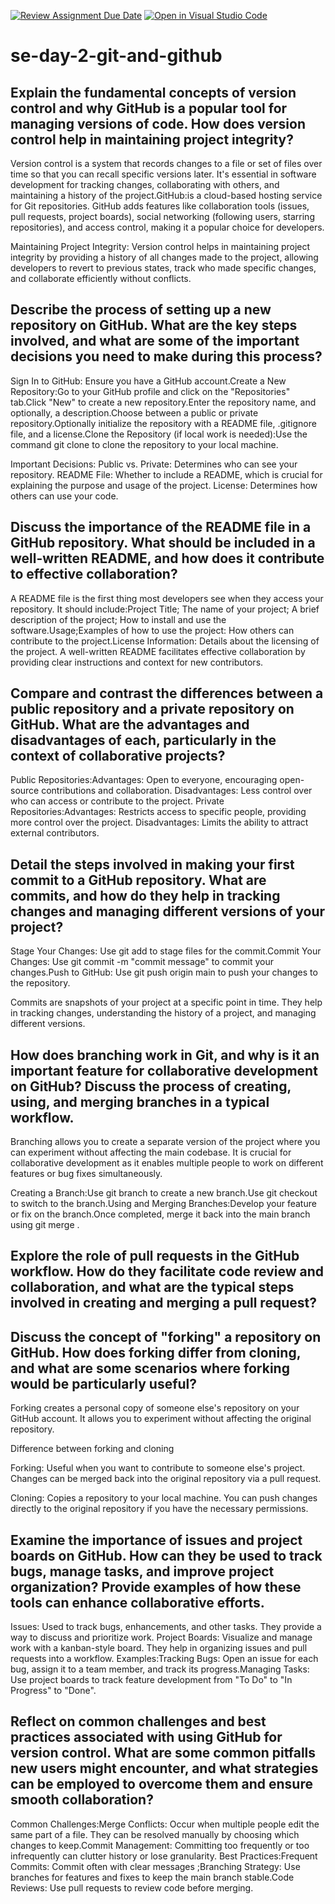 [![Review Assignment Due Date](https://classroom.github.com/assets/deadline-readme-button-22041afd0340ce965d47ae6ef1cefeee28c7c493a6346c4f15d667ab976d596c.svg)](https://classroom.github.com/a/8wgCKhpZ)
[![Open in Visual Studio Code](https://classroom.github.com/assets/open-in-vscode-2e0aaae1b6195c2367325f4f02e2d04e9abb55f0b24a779b69b11b9e10269abc.svg)](https://classroom.github.com/online_ide?assignment_repo_id=15650847&assignment_repo_type=AssignmentRepo)
# se-day-2-git-and-github
## Explain the fundamental concepts of version control and why GitHub is a popular tool for managing versions of code. How does version control help in maintaining project integrity?

Version control is a system that records changes to a file or set of files over time so that you can recall specific versions later. It's essential in software development for tracking changes, collaborating with others, and maintaining a history of the project.GitHub:is a cloud-based hosting service for Git repositories. GitHub adds features like collaboration tools (issues, pull requests, project boards), social networking (following users, starring repositories), and access control, making it a popular choice for developers.

Maintaining Project Integrity: Version control helps in maintaining project integrity by providing a history of all changes made to the project, allowing developers to revert to previous states, track who made specific changes, and collaborate efficiently without conflicts.

## Describe the process of setting up a new repository on GitHub. What are the key steps involved, and what are some of the important decisions you need to make during this process?

Sign In to GitHub: Ensure you have a GitHub account.Create a New Repository:Go to your GitHub profile and click on the "Repositories" tab.Click "New" to create a new repository.Enter the repository name, and optionally, a description.Choose between a public or private repository.Optionally initialize the repository with a README file, .gitignore file, and a license.Clone the Repository (if local work is needed):Use the command git clone <repository-url> to clone the repository to your local machine.

Important Decisions:
Public vs. Private: Determines who can see your repository.
README File: Whether to include a README, which is crucial for explaining the purpose and usage of the project.
License: Determines how others can use your code.

## Discuss the importance of the README file in a GitHub repository. What should be included in a well-written README, and how does it contribute to effective collaboration?

A README file is the first thing most developers see when they access your repository. It should include:Project Title; The name of your project; A brief description of the project; How to install and use the software.Usage;Examples of how to use the project: How others can contribute to the project.License Information: Details about the licensing of the project.
A well-written README facilitates effective collaboration by providing clear instructions and context for new contributors.

## Compare and contrast the differences between a public repository and a private repository on GitHub. What are the advantages and disadvantages of each, particularly in the context of collaborative projects?

Public Repositories:Advantages: Open to everyone, encouraging open-source contributions and collaboration.
Disadvantages: Less control over who can access or contribute to the project.
Private Repositories:Advantages: Restricts access to specific people, providing more control over the project.
Disadvantages: Limits the ability to attract external contributors.

## Detail the steps involved in making your first commit to a GitHub repository. What are commits, and how do they help in tracking changes and managing different versions of your project?

Stage Your Changes: Use git add <file> to stage files for the commit.Commit Your Changes: Use git commit -m "commit message" to commit your changes.Push to GitHub: Use git push origin main to push your changes to the repository.

Commits are snapshots of your project at a specific point in time. They help in tracking changes, understanding the history of a project, and managing different versions.

## How does branching work in Git, and why is it an important feature for collaborative development on GitHub? Discuss the process of creating, using, and merging branches in a typical workflow.

Branching allows you to create a separate version of the project where you can experiment without affecting the main codebase. It is crucial for collaborative development as it enables multiple people to work on different features or bug fixes simultaneously.

Creating a Branch:Use git branch <branch-name> to create a new branch.Use git checkout <branch-name> to switch to the branch.Using and Merging Branches:Develop your feature or fix on the branch.Once completed, merge it back into the main branch using git merge <branch-name>.

## Explore the role of pull requests in the GitHub workflow. How do they facilitate code review and collaboration, and what are the typical steps involved in creating and merging a pull request?

## Discuss the concept of "forking" a repository on GitHub. How does forking differ from cloning, and what are some scenarios where forking would be particularly useful?

Forking creates a personal copy of someone else's repository on your GitHub account. It allows you to experiment without affecting the original repository.

Difference between forking and cloning 

Forking: Useful when you want to contribute to someone else's project. Changes can be merged back into the original repository via a pull request.

Cloning: Copies a repository to your local machine. You can push changes directly to the original repository if you have the necessary permissions.

## Examine the importance of issues and project boards on GitHub. How can they be used to track bugs, manage tasks, and improve project organization? Provide examples of how these tools can enhance collaborative efforts.

Issues: Used to track bugs, enhancements, and other tasks. They provide a way to discuss and prioritize work.
Project Boards: Visualize and manage work with a kanban-style board. They help in organizing issues and pull requests into a workflow.
Examples:Tracking Bugs: Open an issue for each bug, assign it to a team member, and track its progress.Managing Tasks: Use project boards to track feature development from "To Do" to "In Progress" to "Done".

## Reflect on common challenges and best practices associated with using GitHub for version control. What are some common pitfalls new users might encounter, and what strategies can be employed to overcome them and ensure smooth collaboration?

Common Challenges:Merge Conflicts: Occur when multiple people edit the same part of a file. They can be resolved manually by choosing which changes to keep.Commit Management: Committing too frequently or too infrequently can clutter history or lose granularity.
Best Practices:Frequent Commits: Commit often with clear messages ;Branching Strategy: Use branches for features and fixes to keep the main branch stable.Code Reviews: Use pull requests to review code before merging.
